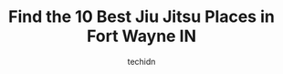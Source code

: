 ---
layout: ampstory
image: https://i0.wp.com/www.depkes.org/wp-content/uploads/2023/06/jiu-jitsu-0-in-fort-wayne-in-1685837946.jpeg?resize=640,853
author: techidn
featured: false
description: Discover the impressive array of Jiu Jitsu options in Fort Wayne IN, where you can find 10 of the largest Jiu Jitsu establishments in the area. From renowned classics to hidden gems, Fort Wa
title: Find the 10 Best Jiu Jitsu Places in Fort Wayne IN
cover:
   title: Find the 10 Best Jiu Jitsu Places in Fort Wayne IN
   subtitle: Rickpate
   background: https://www.depkes.org/wp-content/uploads/2023/06/jiu-jitsu-0-in-fort-wayne-in-1685837946.jpeg

pages: 
 - layout: thirds
   top: <h1>#1 Sudn Impact Gym</h1>
   bottom: "<p>Ive done personal training with Ashley Rickard as well as  a self defense seminar for our employees with Ashley, Miguel, and David. Both experiences have been top notch.</p>"
   background: https://www.depkes.org/wp-content/uploads/2023/06/jiu-jitsu-1-in-fort-wayne-in-1685837946.jpeg
   backgroundblur: true
 - layout: thirds
   top: <h1>#2 Premier Martial Arts Fort Wayne - North</h1>
   bottom: "<p>My son coming this place for 4 years and still going strong!! I love this place sooooooooo much! It is very positive and everyone is very respectful! Its quality not quan</p>"
   background: https://www.depkes.org/wp-content/uploads/2023/06/jiu-jitsu-2-in-fort-wayne-in-1685837946.jpeg
   cta:
      link: https://www.depkes.org/blog/find-the-10-best-jiu-jitsu-places-in-fort-wayne-in/
      text: Find the 10 Best Jiu Jitsu Places in Fort Wayne IN
 - layout: thirds
   top: <h1>#3 Lee Brothers MMA</h1>
   bottom: "<p>5015 Speedway Dr Suite C, Fort Wayne, IN 46825, United States</p>"
   background: https://www.depkes.org/wp-content/uploads/2023/06/jiu-jitsu-3-in-fort-wayne-in-1685837948.jpeg
   cta:
      link: https://www.depkes.org/blog/find-the-10-best-jiu-jitsu-places-in-fort-wayne-in/
      text: Find the 10 Best Jiu Jitsu Places in Fort Wayne IN
 - layout: thirds
   top: <h1>#4 Premier Martial Arts Fort Wayne</h1>
   bottom: "<p>9906 Illinois Rd, Fort Wayne, IN 46804, United States</p>"
   background: https://images.unsplash.com/photo-1567095761054-7a02e69e5c43?ixlib=rb-4.0.3&ixid=MnwxMjA3fDB8MHxwaG90by1wYWdlfHx8fGVufDB8fHx8&auto=format&fit=crop&w=640&h=853&q=80
   cta:
      link: https://www.depkes.org/blog/find-the-10-best-jiu-jitsu-places-in-fort-wayne-in/
      text: Find the 10 Best Jiu Jitsu Places in Fort Wayne IN
 - layout: thirds
   top: <h1>#5 Premier Martial Arts Fort Wayne - East</h1>
   bottom: "<p>10152 Maysville Rd, Fort Wayne, IN 46835, United States</p>"
   background: https://images.unsplash.com/photo-1540457036297-448b6b99e91c?ixlib=rb-4.0.3&ixid=MnwxMjA3fDB8MHxwaG90by1wYWdlfHx8fGVufDB8fHx8&auto=format&fit=crop&w=640&h=853&q=80
   cta:
      link: https://www.depkes.org/blog/find-the-10-best-jiu-jitsu-places-in-fort-wayne-in/
      text: Find the 10 Best Jiu Jitsu Places in Fort Wayne IN
 - layout: thirds
   top: <h1>#6 Gracie Jiu-Jitsu Fort Wayne</h1>
   bottom: "<p>5421 Keystone Dr, Fort Wayne, IN 46825, United States</p>"
   background: https://images.unsplash.com/photo-1509114397022-ed747cca3f65?ixlib=rb-4.0.3&ixid=MnwxMjA3fDB8MHxwaG90by1wYWdlfHx8fGVufDB8fHx8&auto=format&fit=crop&w=640&h=853&q=80
   cta:
      link: https://www.depkes.org/blog/find-the-10-best-jiu-jitsu-places-in-fort-wayne-in/
      text: Find the 10 Best Jiu Jitsu Places in Fort Wayne IN
 - layout: thirds
   top: <h1>#7 Sabah Saud Schools</h1>
   bottom: "<p>5420 S Bend Dr, Fort Wayne, IN 46804, United States</p>"
   background: https://images.unsplash.com/photo-1515405295579-ba7b45403062?ixlib=rb-4.0.3&ixid=MnwxMjA3fDB8MHxwaG90by1wYWdlfHx8fGVufDB8fHx8&auto=format&fit=crop&w=640&h=853&q=80
   cta:
      link: https://www.depkes.org/blog/find-the-10-best-jiu-jitsu-places-in-fort-wayne-in/
      text: Find the 10 Best Jiu Jitsu Places in Fort Wayne IN
 - layout: thirds
   middle: Continue reading...
   background: https://images.unsplash.com/photo-1547366785-564103df7e13?ixlib=rb-4.0.3&ixid=MnwxMjA3fDB8MHxwaG90by1wYWdlfHx8fGVufDB8fHx8&auto=format&fit=crop&w=640&h=853&q=80
   cta:
      link: https://www.depkes.org/blog/find-the-10-best-jiu-jitsu-places-in-fort-wayne-in/
      text: Find the 10 Best Jiu Jitsu Places in Fort Wayne IN
      
---